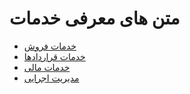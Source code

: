 #  متن های معرفی خدمات 

- [خدمات فروش](marketing.md)
- [خدمات قراردادها](contracts.md)
- [خدمات مالی](financial.md)
- [مدیریت اجرایی](management.md)
